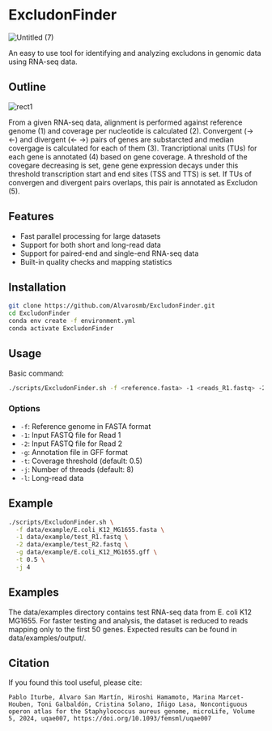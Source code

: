 # ExcludonFinder
![Untitled (7)](https://github.com/user-attachments/assets/07e51f4a-bec1-4305-9f3e-280db14282e8)


An easy to use tool for identifying and analyzing excludons in genomic data using RNA-seq data.
## Outline 
![rect1](https://github.com/user-attachments/assets/2f5b3e48-0eb2-422f-bf42-ecdc8ef19b9c)

 From a given RNA-seq data, alignment is performed against reference genome (1) and coverage per nucleotide is calculated (2).
Convergent (-> <-) and divergent (<- ->) pairs of genes are substarcted and median covergage is calculated for each of them (3). Trancriptional units (TUs) for each gene is annotated (4) based on gene coverage. A threshold of the covegare decreasing is set, gene gene expression decays under this threshold transcription start and end sites (TSS and TTS) is set. If TUs of convergen and divergent pairs overlaps, this pair is annotated as Excludon (5). 

## Features
- Fast parallel processing for large datasets
- Support for both short and long-read data
- Support for paired-end and single-end RNA-seq data
- Built-in quality checks and mapping statistics


## Installation

```bash
git clone https://github.com/Alvarosmb/ExcludonFinder.git
cd ExcludonFinder
conda env create -f environment.yml
conda activate ExcludonFinder
```

## Usage

Basic command:
```bash
./scripts/ExcludonFinder.sh -f <reference.fasta> -1 <reads_R1.fastq> -2 <reads_R2.fastq> -g <annotation.gff>
```

### Options

- `-f`: Reference genome in FASTA format
- `-1`: Input FASTQ file for Read 1
- `-2`: Input FASTQ file for Read 2
- `-g`: Annotation file in GFF format
- `-t`: Coverage threshold (default: 0.5)
- `-j`: Number of threads (default: 8)
- `-l`: Long-read data

## Example

```bash
./scripts/ExcludonFinder.sh \
  -f data/example/E.coli_K12_MG1655.fasta \
  -1 data/example/test_R1.fastq \
  -2 data/example/test_R2.fastq \
  -g data/example/E.coli_K12_MG1655.gff \
  -t 0.5 \
  -j 4
```

## Examples 
The data/examples directory contains test RNA-seq data from E. coli K12 MG1655. For faster testing and analysis, the dataset is reduced to reads mapping only to the first 50 genes. Expected results can be found in data/examples/output/.

## Citation
If you found this tool useful, please cite:
```text
Pablo Iturbe, Alvaro San Martín, Hiroshi Hamamoto, Marina Marcet-Houben, Toni Galbaldón, Cristina Solano, Iñigo Lasa, Noncontiguous operon atlas for the Staphylococcus aureus genome, microLife, Volume 5, 2024, uqae007, https://doi.org/10.1093/femsml/uqae007
```
